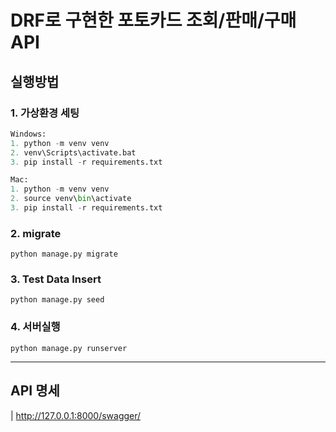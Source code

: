 # DRF로 구현한 포토카드 조회/판매/구매 API

## 실행방법

### 1. 가상환경 세팅
   ```python
   Windows:
   1. python -m venv venv
   2. venv\Scripts\activate.bat
   3. pip install -r requirements.txt
   
   Mac:
   1. python -m venv venv
   2. source venv\bin\activate
   3. pip install -r requirements.txt
   ```

### 2. migrate
  `python manage.py migrate`

### 3. Test Data Insert
  `python manage.py seed`

### 4. 서버실행
  `python manage.py runserver`

---

## API 명세
| http://127.0.0.1:8000/swagger/

